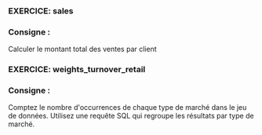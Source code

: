 ### EXERCICE: sales
### Consigne :
Calculer le montant total des ventes par client

### EXERCICE: weights_turnover_retail
### Consigne :
Comptez le nombre d'occurrences de chaque type de marché dans le jeu de données. Utilisez une requête SQL qui regroupe les résultats par type de marché.